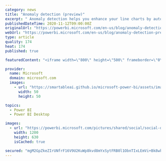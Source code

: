 ```yaml
---
category: news
title: "Anomaly detection (preview)"
excerpt: " Anomaly detection helps you enhance your line charts by automatically detecting anomalies in your time series data. It also provides explanations for the anomalies to help with root cause analysis.  With just a couple of clicks, you can easily find insights without slicing and dicing the data."
publishedDateTime: 2020-11-12T09:00:00Z
originalUrl: "https://powerbi.microsoft.com/en-us/blog/anomaly-detection-preview/"
webUrl: "https://powerbi.microsoft.com/en-us/blog/anomaly-detection-preview/"
type: article
quality: 174
heat: 174
published: true

featuredContent: "<iframe width=\"800\" height=\"500\" frameborder=\"0\" src=\"https://www.youtube.com/embed/DT_tOas5YIo\" allow=\"accelerometer; autoplay; encrypted-media; gyroscope; picture-in-picture\" allowfullscreen></iframe>"

provider:
  name: Microsoft
  domain: microsoft.com
  images:
    - url: "https://smartableai.github.io/microsoft-power-bi/assets/images/organizations/microsoft.com-50x50.jpg"
      width: 50
      height: 50

topics:
  - Power BI
  - Power BI Desktop

images:
  - url: "https://powerbi.microsoft.com/pictures/shared/social/social-default-image.png"
    width: 1200
    height: 630
    isCached: true

secured: "mgM2GpZkeZIrUNfrF16V9U2KuWp8kvd8mYxSytFRB0l1ObnTIxLEmVi+Bk8wkF+tUTQ3pmFE5qhs5yr09CcUEn5GF7y194F9Bd7a33D8iy6bAL5ccumOBnuWJfoBtnshQILwM0znCc+zAZ6Fa8hdin/Cv4wdqs/+M/ZZM/5QQRFdJkWFwT7IlhQs6mnPQ/vbyfSuUYqhZG44Ztto83Taezx40JR4GJjgsjBMZ5phwKvCypCczbgz4ByUrPjv7/BmuKR1C+04zKzGssXAZ4e6KNqgztuKhmrg3lxyMmZWBWLRB3MC0JFkgfqyaHklzFKDHz4oyn40tgIrdm2vQAybskz10JL+CUqlwx7aazNl3nrJj4kLcw+yHNjQEJ+LfutZbSAXK80CpKIe/dqHhIuiSbW7nJBlIjXf24jdYPXVitk=;XwJe0DVw20I4FIeEZjiPrw=="
---
```


